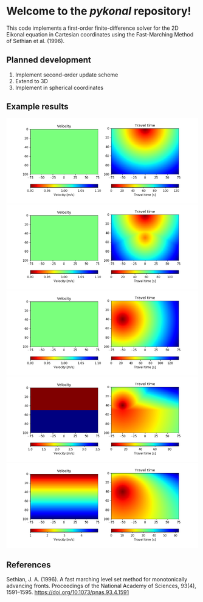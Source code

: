 # Welcome to the *pykonal* repository!
This code implements a first-order finite-difference solver for the 2D Eikonal equation in Cartesian coordinates using the Fast-Marching Method of Sethian et al. (1996).

## Planned development
1. Implement second-order update scheme
2. Extend to 3D
3. Implement in spherical coordinates

## Example results
![Figure 1](figures/figure_1.png)
![Figure 2](figures/figure_2.png)
![Figure 3](figures/figure_3.png)
![Figure 4](figures/figure_4.png)
![Figure 5](figures/figure_5.png)

## References
Sethian, J. A. (1996). A fast marching level set method for monotonically advancing fronts. Proceedings of the National Academy of Sciences, 93(4), 1591–1595. https://doi.org/10.1073/pnas.93.4.1591